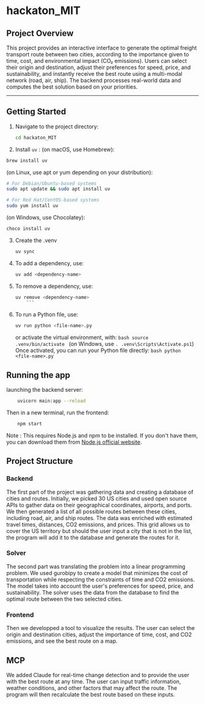 # hackaton_MIT

## Project Overview

This project provides an interactive interface to generate the optimal freight transport route between two cities, according to the importance given to time, cost, and environmental impact (CO₂ emissions). Users can select their origin and destination, adjust their preferences for speed, price, and sustainability, and instantly receive the best route using a multi-modal network (road, air, ship). The backend processes real-world data and computes the best solution based on your priorities.

---

## Getting Started

1. Navigate to the project directory:
    ```bash
    cd hackaton_MIT
    ```

2. Install `uv` : 
(on macOS, use Homebrew):
```bash
brew install uv
```

(on Linux, use apt or yum depending on your distribution):
```bash
# For Debian/Ubuntu-based systems
sudo apt update && sudo apt install uv

# For Red Hat/CentOS-based systems
sudo yum install uv
```

(on Windows, use Chocolatey):
```bash
choco install uv
```

3. Create the .venv
    ```bash
    uv sync
    ```

4. To add a dependency, use:
    ```bash
    uv add <dependency-name>
    ```

5. To remove a dependency, use:
    ```bash
    uv remove <dependency-name>
        ```

6. To run a Python file, use:
    ```bash
    uv run python <file-name>.py
    ```
    or  activate the virtual environment, with:
        ```bash
        source .venv/bin/activate
        ```
    (on Windows, use `. .venv\Scripts\Activate.ps1`)                 
    Once activated, you can run your Python file directly:
        ```bash
        python <file-name>.py
        ```


## Running the app
launching the backend server:
```bash
    uvicorn main:app --reload
```
Then in a new terminal, run the frontend:
```bash
    npm start
```
Note : This requires Node.js and npm to be installed. If you don't have them, you can download them from [Node.js official website](https://nodejs.org/).


## Project Structure
### Backend
The first part of the project was gathering data and creating a database of cities and routes.
Initially, we picked 30 US cities and used open source APIs to gather data on their geographical coordinates, airports, and ports. We then generated a list of all possible routes between these cities, including road, air, and ship routes. The data was enriched with estimated travel times, distances, CO2 emissions, and prices.
This grid allows us to cover the US territory but should the user input a city that is not in the list, the program will add it to the database and generate the routes for it.


### Solver
The second part was translating the problem into a linear programming problem. We used gurobipy to create a model that minimizes the cost of transportation while respecting the constraints of time and CO2 emissions. The model takes into account the user's preferences for speed, price, and sustainability.
The solver uses the data from the database to find the optimal route between the two selected cities.

### Frontend
Then we developped a tool to visualize the results. The user can select the origin and destination cities, adjust the importance of time, cost, and CO2 emissions, and see the best route on a map. 

## MCP
We added Claude for real-time change detection and to provide the user with the best route at any time. The user can input traffic information, weather conditions, and other factors that may affect the route. The program will then recalculate the best route based on these inputs.
